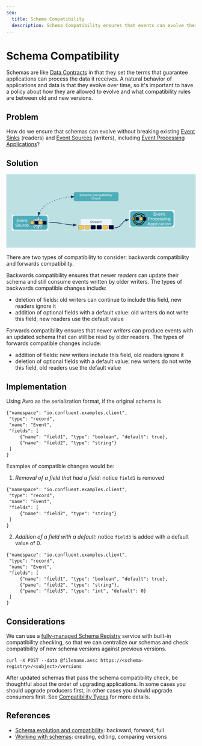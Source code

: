 ```yaml
---
seo:
  title: Schema Compatibility
  description: Schema Compatibility ensures that events can evolve their schemas so that old and new versions can still be processed by downstream applications
---
```


# Schema Compatibility
Schemas are like [Data Contracts](../event/data-contract.md) in that they set the terms that guarantee applications can process the data it receives.
A natural behavior of applications and data is that they evolve over time, so it's important to have a policy about how they are allowed to evolve and what compatibility rules are between old and new versions.

## Problem
How do we ensure that schemas can evolve without breaking existing [Event Sinks](../event-sink/event-sink.md) (readers) and [Event Sources](../event-source/event-source.md) (writers), including [Event Processing Applications](../event-processing/event-processing-application)?

## Solution
![schema-compatibility](../img/schema-compatibility.png)

There are two types of compatibility to consider: backwards compatibility and forwards compatibility.

Backwards compatibility ensures that newer _readers_ can update their schema and still consume events written by older writers.
The types of backwards compatible changes include:

* deletion of fields: old writers can continue to include this field, new readers ignore it
* addition of optional fields with a default value: old writers do not write this field, new readers use the default value

Forwards compatibility ensures that newer _writers_ can produce events with an updated schema that can still be read by older readers.
The types of forwards compatible changes include:

* addition of fields: new writers include this field, old readers ignore it
* deletion of optional fields with a default value: new writers do not write this field, old readers use the default value

## Implementation
Using Avro as the serialization format, if the original schema is

```
{"namespace": "io.confluent.examples.client",
 "type": "record",
 "name": "Event",
 "fields": [
     {"name": "field1", "type": "boolean", "default": true},
     {"name": "field2", "type": "string"}
 ]
}
```

Examples of compatible changes would be:

1. _Removal of a field that had a field_: notice `field1` is removed

```
{"namespace": "io.confluent.examples.client",
 "type": "record",
 "name": "Event",
 "fields": [
     {"name": "field2", "type": "string"}
 ]
}
```

2. _Addition of a field with a default_: notice `field3` is added with a default value of 0.

```
{"namespace": "io.confluent.examples.client",
 "type": "record",
 "name": "Event",
 "fields": [
     {"name": "field1", "type": "boolean", "default": true},
     {"pame": "field2", "type": "string"},
     {"pame": "field3", "type": "int", "default": 0}
 ]
}
```

## Considerations
We can use a [fully-managed Schema Registry](https://docs.confluent.io/cloud/current/get-started/schema-registry.html) service with built-in compatibility checking, so that we can centralize our schemas and check compatibility of new schema versions against previous versions.

```
curl -X POST --data @filename.avsc https://<schema-registry>/<subject>/versions
```

After updated schemas that pass the schema compatibility check, be thoughtful about the order of upgrading applications.
In some cases you should upgrade producers first, in other cases you should upgrade consumers first.
See [Compatibility Types](https://docs.confluent.io/platform/current/schema-registry/avro.html#compatibility-types) for more details.

## References
* [Schema evolution and compatibility](https://docs.confluent.io/platform/current/schema-registry/avro.html): backward, forward, full
* [Working with schemas](https://docs.confluent.io/cloud/current/client-apps/schemas-manage.html): creating, editing, comparing versions
